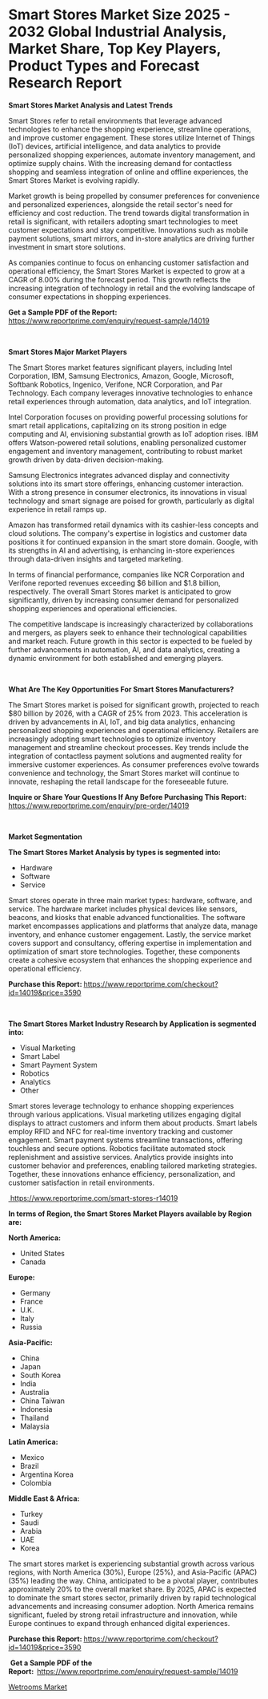 <p><h1>Smart Stores Market Size 2025 - 2032 Global Industrial Analysis, Market Share, Top Key Players, Product Types and Forecast Research Report</h1></p><p><strong>Smart Stores Market Analysis and Latest Trends</strong></p>
<p><p>Smart Stores refer to retail environments that leverage advanced technologies to enhance the shopping experience, streamline operations, and improve customer engagement. These stores utilize Internet of Things (IoT) devices, artificial intelligence, and data analytics to provide personalized shopping experiences, automate inventory management, and optimize supply chains. With the increasing demand for contactless shopping and seamless integration of online and offline experiences, the Smart Stores Market is evolving rapidly.</p><p>Market growth is being propelled by consumer preferences for convenience and personalized experiences, alongside the retail sector's need for efficiency and cost reduction. The trend towards digital transformation in retail is significant, with retailers adopting smart technologies to meet customer expectations and stay competitive. Innovations such as mobile payment solutions, smart mirrors, and in-store analytics are driving further investment in smart store solutions. </p><p>As companies continue to focus on enhancing customer satisfaction and operational efficiency, the Smart Stores Market is expected to grow at a CAGR of 8.00% during the forecast period. This growth reflects the increasing integration of technology in retail and the evolving landscape of consumer expectations in shopping experiences.</p></p>
<p><strong>Get a Sample PDF of the Report:&nbsp;</strong> <a href="https://www.reportprime.com/enquiry/request-sample/14019?utm_campaign=2447&utm_medium=2&utm_source=Github&utm_content=ia&utm_term=20032025&utm_id=smart-stores">https://www.reportprime.com/enquiry/request-sample/14019</a></p>
<p>&nbsp;</p>
<p><strong>Smart Stores Major Market Players</strong></p>
<p><p>The Smart Stores market features significant players, including Intel Corporation, IBM, Samsung Electronics, Amazon, Google, Microsoft, Softbank Robotics, Ingenico, Verifone, NCR Corporation, and Par Technology. Each company leverages innovative technologies to enhance retail experiences through automation, data analytics, and IoT integration.</p><p>Intel Corporation focuses on providing powerful processing solutions for smart retail applications, capitalizing on its strong position in edge computing and AI, envisioning substantial growth as IoT adoption rises. IBM offers Watson-powered retail solutions, enabling personalized customer engagement and inventory management, contributing to robust market growth driven by data-driven decision-making.</p><p>Samsung Electronics integrates advanced display and connectivity solutions into its smart store offerings, enhancing customer interaction. With a strong presence in consumer electronics, its innovations in visual technology and smart signage are poised for growth, particularly as digital experience in retail ramps up.</p><p>Amazon has transformed retail dynamics with its cashier-less concepts and cloud solutions. The company's expertise in logistics and customer data positions it for continued expansion in the smart store domain. Google, with its strengths in AI and advertising, is enhancing in-store experiences through data-driven insights and targeted marketing.</p><p>In terms of financial performance, companies like NCR Corporation and Verifone reported revenues exceeding $6 billion and $1.8 billion, respectively. The overall Smart Stores market is anticipated to grow significantly, driven by increasing consumer demand for personalized shopping experiences and operational efficiencies.</p><p>The competitive landscape is increasingly characterized by collaborations and mergers, as players seek to enhance their technological capabilities and market reach. Future growth in this sector is expected to be fueled by further advancements in automation, AI, and data analytics, creating a dynamic environment for both established and emerging players.</p></p>
<p>&nbsp;</p>
<p><strong>What Are The Key Opportunities For Smart Stores Manufacturers?</strong></p>
<p><p>The Smart Stores market is poised for significant growth, projected to reach $80 billion by 2026, with a CAGR of 25% from 2023. This acceleration is driven by advancements in AI, IoT, and big data analytics, enhancing personalized shopping experiences and operational efficiency. Retailers are increasingly adopting smart technologies to optimize inventory management and streamline checkout processes. Key trends include the integration of contactless payment solutions and augmented reality for immersive customer experiences. As consumer preferences evolve towards convenience and technology, the Smart Stores market will continue to innovate, reshaping the retail landscape for the foreseeable future.</p></p>
<p><strong>Inquire or Share Your Questions If Any Before Purchasing This Report:</strong> <a href="https://www.reportprime.com/enquiry/pre-order/14019?utm_campaign=2447&utm_medium=2&utm_source=Github&utm_content=ia&utm_term=20032025&utm_id=smart-stores">https://www.reportprime.com/enquiry/pre-order/14019</a></p>
<p>&nbsp;</p>
<p><strong>Market Segmentation</strong></p>
<p><strong>The Smart Stores Market Analysis by types is segmented into:</strong></p>
<p><ul><li>Hardware</li><li>Software</li><li>Service</li></ul></p>
<p><p>Smart stores operate in three main market types: hardware, software, and service. The hardware market includes physical devices like sensors, beacons, and kiosks that enable advanced functionalities. The software market encompasses applications and platforms that analyze data, manage inventory, and enhance customer engagement. Lastly, the service market covers support and consultancy, offering expertise in implementation and optimization of smart store technologies. Together, these components create a cohesive ecosystem that enhances the shopping experience and operational efficiency.</p></p>
<p><strong>Purchase this Report:&nbsp;</strong><a href="https://www.reportprime.com/checkout?id=14019&price=3590&utm_campaign=2447&utm_medium=2&utm_source=Github&utm_content=ia&utm_term=20032025&utm_id=smart-stores">https://www.reportprime.com/checkout?id=14019&price=3590</a></p>
<p>&nbsp;</p>
<p><strong>The Smart Stores Market Industry Research by Application is segmented into:</strong></p>
<p><ul><li>Visual Marketing</li><li>Smart Label</li><li>Smart Payment System</li><li>Robotics</li><li>Analytics</li><li>Other</li></ul></p>
<p><p>Smart stores leverage technology to enhance shopping experiences through various applications. Visual marketing utilizes engaging digital displays to attract customers and inform them about products. Smart labels employ RFID and NFC for real-time inventory tracking and customer engagement. Smart payment systems streamline transactions, offering touchless and secure options. Robotics facilitate automated stock replenishment and assistive services. Analytics provide insights into customer behavior and preferences, enabling tailored marketing strategies. Together, these innovations enhance efficiency, personalization, and customer satisfaction in retail environments.</p></p>
<p><a href="https://www.reportprime.com/smart-stores-r14019?utm_campaign=2447&utm_medium=2&utm_source=Github&utm_content=ia&utm_term=20032025&utm_id=smart-stores">&nbsp;https://www.reportprime.com/smart-stores-r14019</a></p>
<p><strong>In terms of Region, the Smart Stores Market Players available by Region are:</strong></p>
<p>
    <p> <strong> North America: </strong>
        <ul>
            <li>United States</li>
            <li>Canada</li>
        </ul>
        </p> 
    <p> <strong> Europe: </strong>
        <ul>
            <li>Germany</li>
            <li>France</li>
            <li>U.K.</li>
            <li>Italy</li>
            <li>Russia</li>
        </ul>
        </p> 
    <p> <strong> Asia-Pacific: </strong>
        <ul>
            <li>China</li>
            <li>Japan</li>
            <li>South Korea</li>
            <li>India</li>
            <li>Australia</li>
            <li>China Taiwan</li>
            <li>Indonesia</li>
            <li>Thailand</li>
            <li>Malaysia</li>
        </ul>
        </p> 
    <p> <strong> Latin America: </strong>
        <ul>
            <li>Mexico</li>
            <li>Brazil</li>
            <li>Argentina Korea</li>
            <li>Colombia</li>
        </ul>
        </p> 
    <p> <strong> Middle East & Africa: </strong>
        <ul>
            <li>Turkey</li>
            <li>Saudi</li>
            <li>Arabia</li>
            <li>UAE</li>
            <li>Korea</li>
        </ul>
    </p>
    </p>
<p><p>The smart stores market is experiencing substantial growth across various regions, with North America (30%), Europe (25%), and Asia-Pacific (APAC) (35%) leading the way. China, anticipated to be a pivotal player, contributes approximately 20% to the overall market share. By 2025, APAC is expected to dominate the smart stores sector, primarily driven by rapid technological advancements and increasing consumer adoption. North America remains significant, fueled by strong retail infrastructure and innovation, while Europe continues to expand through enhanced digital experiences.</p></p>
<p><strong>Purchase this Report: </strong><a href="https://www.reportprime.com/checkout?id=14019&price=3590&utm_campaign=2447&utm_medium=2&utm_source=Github&utm_content=ia&utm_term=20032025&utm_id=smart-stores">https://www.reportprime.com/checkout?id=14019&price=3590</a></p>
<p>&nbsp;<strong>Get a Sample PDF of the Report:&nbsp;&nbsp;</strong><a href="https://www.reportprime.com/enquiry/request-sample/14019?utm_campaign=2447&utm_medium=2&utm_source=Github&utm_content=ia&utm_term=20032025&utm_id=smart-stores">https://www.reportprime.com/enquiry/request-sample/14019</a></p>
<p><strong></strong></p>
<p><p><a href="https://github.com/ChiragRP21/Market-Research-Report-List-7/blob/main/wetrooms-market.md?utm_campaign=2447&utm_medium=2&utm_source=Github&utm_content=ia&utm_term=20032025&utm_id=smart-stores">Wetrooms Market</a></p></p>